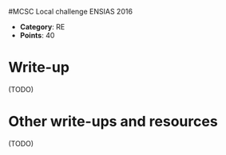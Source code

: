 #MCSC Local challenge ENSIAS 2016

* **Category**: RE <br>
* **Points**: 40 <br>

# Write-up 

(TODO)

# Other write-ups and resources

(TODO)